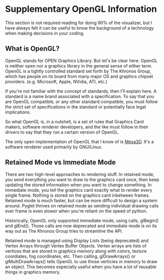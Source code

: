 Supplementary OpenGL Information
================================

This section is not required reading for doing 90% of the visualizer, but 
I have always felt it can be useful to know the background of a technology
when making decisions in your coding.

What is OpenGL?
---------------

OpenGL stands for OPEN Graphics Library.  But let's be clear here.  OpenGL
is neither open nor a graphics library in the general sense of either term. 
OpenGL is a tightly controlled standard set forth by The Khronos Group, 
which has people on its board from many major OS and graphics chipset
providers. (e.g. Microsoft, Apple, NVidia, ATI, etc.)  

If you're not familiar with the concept of standards, then I'll explain here.
A standard is a name brand associated with a specification.  To say that you
are OpenGL compatible, or any other standard compatible, you must follow the
strict set of specifications in the standard or potentially face legal
implications.  

So what OpenGL is, in a nutshell, is a set of rules that Graphics Card makers,
software renderer developers, and the like must follow in their drivers to say
that they run a certain version of OpenGL.

The only open implementation of OpenGL that I know of is
[Mesa3D](http://www.mesa3d.org).  It's a software renderer used primarily by
GNU/Linux.

Retained Mode vs Immediate Mode
-------------------------------

There are two high-level approaches to rendering stuff.  In retained mode, you
send everything you want to draw to the graphics card once, then keep updating
the stored information when you want to change something.  In immediate mode,
you tell the graphics card exactly what to render every single frame.  Nothing
is stored on the graphics card inbetween frames.  Retained mode is much faster,
but can be more difficult to design a system around.  Pyglet thrives on 
retained mode as sending individual drawing calls ever frame is even slower
when you're reliant on the speed of python.

Historically, OpenGL only supported immediate mode, using calls, glBegin() and
glEnd().  Those calls are now deprecated and immediate mode is on its way out
as The Khronos Group tries to streamline the API.  

Retained mode is managed using Display Lists (being deprecated) and Vertex
Arrays through Vertex Buffer Objects.  Vertex arrays are lists of vertices that
are stored in graphics memory along with colors, texture coordiates, fog
coordinates, etc.  Then calling, glDrawArrays() or glMultiDrawArrays() tells
OpenGL to use those verticies in memory to draw an object.  This becomes 
especially useful when you have a lot of reusable things in graphics memory.

